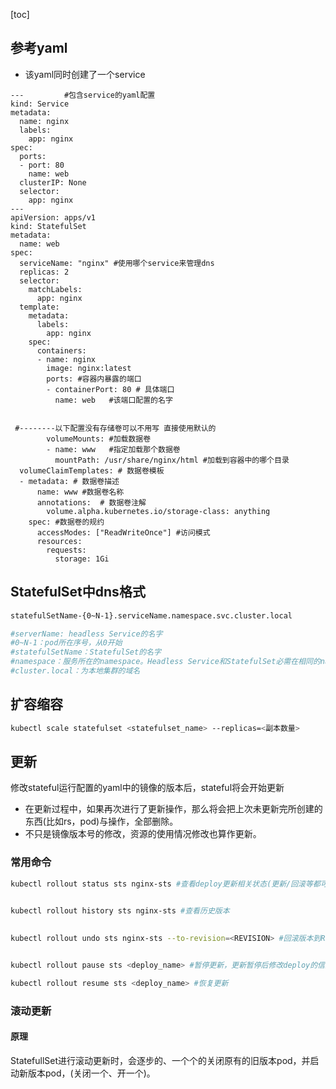 [toc]

## 参考yaml

* 该yaml同时创建了一个service

```
---			#包含service的yaml配置
kind: Service
metadata:
  name: nginx
  labels:
    app: nginx
spec:
  ports:
  - port: 80
    name: web
  clusterIP: None
  selector:
    app: nginx
---
apiVersion: apps/v1
kind: StatefulSet
metadata:
  name: web
spec:
  serviceName: "nginx" #使用哪个service来管理dns
  replicas: 2
  selector:
    matchLabels:
      app: nginx
  template:
    metadata:
      labels:
        app: nginx
    spec:
      containers:
      - name: nginx
        image: nginx:latest
        ports: #容器内暴露的端口
        - containerPort: 80 # 具体端口
          name: web   #该端口配置的名字
          
          
 #--------以下配置没有存储卷可以不用写 直接使用默认的
        volumeMounts: #加载数据卷
        - name: www   #指定加载那个数据卷
          mountPath: /usr/share/nginx/html #加载到容器中的哪个目录
  volumeClaimTemplates: # 数据卷模板
  - metadata: # 数据卷描述
      name: www #数据卷名称
      annotations:  # 数据卷注解
        volume.alpha.kubernetes.io/storage-class: anything
    spec: #数据卷的规约
      accessModes: ["ReadWriteOnce"] #访问模式
      resources:
        requests:
          storage: 1Gi

```

## StatefulSet中dns格式

```bash
statefulSetName-{0~N-1}.serviceName.namespace.svc.cluster.local

#serverName: headless Service的名字
#0~N-1：pod所在序号，从0开始
#statefulSetName：StatefulSet的名字
#namespace：服务所在的namespace。Headless Service和StatefulSet必需在相同的namespace
#cluster.local：为本地集群的域名
```

## 扩容缩容

```bash
kubectl scale statefulset <statefulset_name> --replicas=<副本数量>
```

## 更新

修改stateful运行配置的yaml中的镜像的版本后，stateful将会开始更新

* 在更新过程中，如果再次进行了更新操作，那么将会把上次未更新完所创建的东西(比如rs，pod)与操作，全部删除。
* 不只是镜像版本号的修改，资源的使用情况修改也算作更新。

### 常用命令

```bash
kubectl rollout status sts nginx-sts #查看deploy更新相关状态(更新/回滚等都可以查看)


kubectl rollout history sts nginx-sts #查看历史版本
																			--revision=<REVISION> #查看该版本详细信息
																			
kubectl rollout undo sts nginx-sts --to-revision=<REVISION> #回滚版本到REVISION


kubectl rollout pause sts <deploy_name> #暂停更新，更新暂停后修改deploy的信息不回导致更新

kubectl rollout resume sts <deploy_name> #恢复更新
```

### 滚动更新

#### 原理

StatefullSet进行滚动更新时，会逐步的、一个个的关闭原有的旧版本pod，并启动新版本pod，(关闭一个、开一个)。